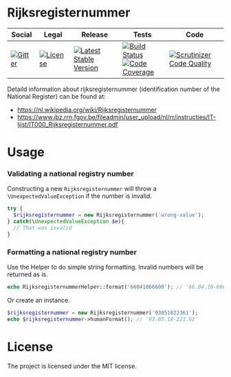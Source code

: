# Rijksregisternummer

<table>
<thead>
<tr>
<th>Social</th>
<th>Legal</th>
<th>Release</th>
<th>Tests</th>
<th>Code</th>
</tr>
</thead>
<tbody>
<tr>
<td>
<a href="https://gitter.im/SetBased/php-rijksregisternummer?utm_source=badge&utm_medium=badge&utm_campaign=pr-badge"><img src="https://badges.gitter.im/SetBased/php-rijksregisternummer.svg" alt="Gitter"/></a>
</td>
<td>
<a href="https://packagist.org/packages/setbased/rijksregisternummer"><img src="https://poser.pugx.org/setbased/rijksregisternummer/license" alt="License"/></a>
</td>
<td>
<a href="https://packagist.org/packages/setbased/rijksregisternummer"><img src="https://poser.pugx.org/setbased/rijksregisternummer/v/stable" alt="Latest Stable Version"/></a>
</td>
<td>
<a href="https://travis-ci.org/SetBased/php-rijksregisternummer"><img src="https://travis-ci.org/SetBased/php-rijksregisternummer.svg?branch=master" alt="Build Status"/></a><br/>
<a href="https://scrutinizer-ci.com/g/SetBased/php-rijksregisternummer/?branch=master"><img src="https://scrutinizer-ci.com/g/SetBased/php-rijksregisternummer/badges/coverage.png?b=master" alt="Code Coverage"/></a>
</td>
<td>
<a href="https://scrutinizer-ci.com/g/SetBased/php-rijksregisternummer/?branch=master"><img src="https://scrutinizer-ci.com/g/SetBased/php-rijksregisternummer/badges/quality-score.png?b=master" alt="Scrutinizer Code Quality"/></a>
</td>
</tr>
</tbody>
</table>

Detaild information about rijksregisternummer (identification number of the National Register) can be found at:
* https://nl.wikipedia.org/wiki/Rijksregisternummer
* https://www.ibz.rrn.fgov.be/fileadmin/user_upload/nl/rr/instructies/IT-lijst/IT000_Rijksregisternummer.pdf
 
# Usage

### Validating a national registry number

Constructing a new `Rijksregisternummer` will throw a `\UnexpectedValueException` if the number is invalid.

```php
try {
  $rijksregisternummer = new Rijksregisternummer('wrong-value');
} catch(\UnexpectedValueException $e){
  // That was invalid
}
```

### Formatting a national registry number

Use the Helper to do simple string formatting. Invalid numbers will be returned as is.

```php
echo RijksregisternummerHelper::format('66041066600'); // '66.04.10-666.00'
```

Or create an instance.

```php
$rijksregisternummer = new Rijksregisternummer('93051822361');
echo $rijksregisternummer->humanFormat(); // '93.05.18-223.61'
```


#  License
  
The project is licensed under the MIT license.
